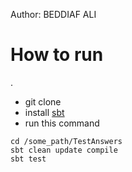 Author: BEDDIAF ALI

# How to run

.

* git clone
* install [sbt](https://www.scala-sbt.org/)
* run this command

```
cd /some_path/TestAnswers
sbt clean update compile
sbt test
```

